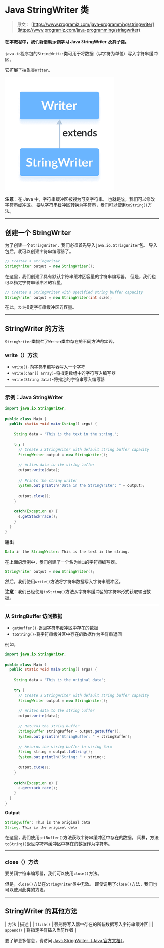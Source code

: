 # Java StringWriter 类

> 原文： [https://www.programiz.com/java-programming/stringwriter](https://www.programiz.com/java-programming/stringwriter)

#### 在本教程中，我们将借助示例学习 Java StringWriter 及其子类。

`java.io`程序包的`StringWriter`类可用于将数据（以字符为单位）写入字符串缓冲区。

它扩展了抽象类`Writer`。

![The StringWriter class is a subclass of Java Writer.](img/0984905158ae231b82e604b35340e970.png "Java String Writer")

**注意**：在 Java 中，字符串缓冲区被视为可变字符串。 也就是说，我们可以修改字符串缓冲区。 要从字符串缓冲区转换为字符串，我们可以使用`toString()`方法。

* * *

## 创建一个 StringWriter

为了创建一个`StringWriter`，我们必须首先导入`java.io.StringWriter`包。 导入包后，就可以创建字符串编写器了。

```java
// Creates a StringWriter
StringWriter output = new StringWriter(); 
```

在这里，我们创建了具有默认字符串缓冲区容量的字符串编写器。 但是，我们也可以指定字符串缓冲区的容量。

```java
// Creates a StringWriter with specified string buffer capacity
StringWriter output = new StringWriter(int size); 
```

在此，`大小`指定字符串缓冲区的容量。

* * *

## StringWriter 的方法

`StringWriter`类提供了`Writer`类中存在的不同方法的实现。

### write（）方法

*   `write()`-向字符串编写器写入一个字符
*   `write(char[] array)`-将指定数组中的字符写入编写器
*   `write(String data)`-将指定的字符串写入编写器

* * *

### 示例：Java StringWriter

```java
import java.io.StringWriter;

public class Main {
  public static void main(String[] args) {

    String data = "This is the text in the string.";

    try {
      // Create a StringWriter with default string buffer capacity
      StringWriter output = new StringWriter();

      // Writes data to the string buffer
      output.write(data);

      // Prints the string writer
      System.out.println("Data in the StringWriter: " + output);

      output.close();
    }

    catch(Exception e) {
      e.getStackTrace();
    }
  }
} 
```

**输出**

```java
Data in the StringWriter: This is the text in the string. 
```

在上面的示例中，我们创建了一个名为`输出`的字符串编写器。

```java
StringWriter output = new StringWriter(); 
```

然后，我们使用`write()`方法将字符串数据写入字符串缓冲区。

**注意**：我们已经使用`toString()`方法从字符串缓冲区的字符串形式获取输出数据。

* * *

### 从 StringBuffer 访问数据

*   `getBuffer()`-返回字符串缓冲区中存在的数据
*   `toString()`-将字符串缓冲区中存在的数据作为字符串返回

例如，

```java
import java.io.StringWriter;

public class Main {
  public static void main(String[] args) {

    String data = "This is the original data";

    try {
      // Create a StringWriter with default string buffer capacity
      StringWriter output = new StringWriter();

      // Writes data to the string buffer
      output.write(data);

      // Returns the string buffer
      StringBuffer stringBuffer = output.getBuffer();
      System.out.println("StringBuffer: " + stringBuffer);

      // Returns the string buffer in string form
      String string = output.toString();
      System.out.println("String: " + string);

      output.close();
    }

    catch(Exception e) {
      e.getStackTrace();
    }
  }
} 
```

**Output**

```java
StringBuffer: This is the original data
String: This is the original data 
```

在这里，我们使用`getBuffer()`方法获取字符串缓冲区中存在的数据。 同样，方法`toString()`返回字符串缓冲区中存在的数据作为字符串。

* * *

### close（）方法

要关闭字符串编写器，我们可以使用`close()`方法。

但是，`close()`方法在`StringWriter`类中无效。 即使调用了`close()`方法，我们也可以使用此类的方法。

* * *

## StringWriter 的其他方法

| 方法 | 描述 |
| `flush()` | 强制将写入器中存在的所有数据写入字符串缓冲区 |
| `append()` | 将指定字符插入当前作者 |

要了解更多信息，请访问 [Java StringWriter（Java 官方文档）](https://docs.oracle.com/en/java/javase/13/docs/api/java.base/java/io/StringWriter.html "Java StringWriter (official Java documentation)")。